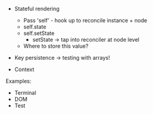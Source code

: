 - Stateful rendering
    - Pass 'self' - hook up to reconcile instance + node
    - self.state
    - self.setState
        - setState -> tap into reconciler at node level
    - Where to store this value?

- Key persistence -> testing with arrays!
- Context

Examples:
- Terminal
- DOM
- Test
